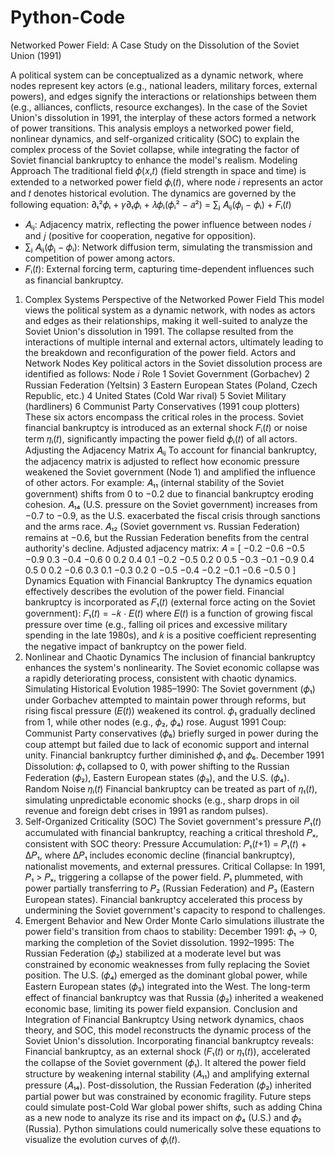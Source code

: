 # Python-Code
Networked Power Field: A Case Study on the Dissolution of the Soviet Union (1991)

A political system can be conceptualized as a dynamic network, where nodes represent key actors (e.g., national leaders, military forces, external powers), and edges signify the interactions or relationships between them (e.g., alliances, conflicts, resource exchanges). In the case of the Soviet Union's dissolution in 1991, the interplay of these actors formed a network of power transitions. This analysis employs a networked power field, nonlinear dynamics, and self-organized criticality (SOC) to explain the complex process of the Soviet collapse, while integrating the factor of Soviet financial bankruptcy to enhance the model's realism.
 Modeling Approach
The traditional field 𝜙(𝑥,𝑡) (field strength in space and time) is extended to a networked power field 𝜙ᵢ(𝑡), where node 𝑖 represents an actor and 𝑡 denotes historical evolution. The dynamics are governed by the following equation:
∂ₜ²𝜙ᵢ + 𝛾∂ₜ𝜙ᵢ + 𝜆𝜙ᵢ(𝜙ᵢ² − 𝑎²) = ∑ⱼ 𝐴ᵢⱼ(𝜙ⱼ − 𝜙ᵢ) + 𝐹ᵢ(𝑡)
- 𝐴ᵢⱼ: Adjacency matrix, reflecting the power influence between nodes 𝑖 and 𝑗 (positive for cooperation, negative for opposition).
- ∑ⱼ 𝐴ᵢⱼ(𝜙ⱼ − 𝜙ᵢ): Network diffusion term, simulating the transmission and competition of power among actors.
- 𝐹ᵢ(𝑡): External forcing term, capturing time-dependent influences such as financial bankruptcy.
 1. Complex Systems Perspective of the Networked Power Field
This model views the political system as a dynamic network, with nodes as actors and edges as their relationships, making it well-suited to analyze the Soviet Union's dissolution in 1991. The collapse resulted from the interactions of multiple internal and external actors, ultimately leading to the breakdown and reconfiguration of the power field.
 Actors and Network Nodes
Key political actors in the Soviet dissolution process are identified as follows:
Node 𝑖 Role
 1 Soviet Government (Gorbachev)
 2 Russian Federation (Yeltsin)
 3 Eastern European States (Poland, Czech Republic, etc.)
 4 United States (Cold War rival)
 5 Soviet Military (hardliners)
 6 Communist Party Conservatives (1991 coup plotters)
These six actors encompass the critical roles in the process. Soviet financial bankruptcy is introduced as an external shock 𝐹ᵢ(𝑡) or noise term 𝜂ᵢ(𝑡), significantly impacting the power field 𝜙ᵢ(𝑡) of all actors.
 Adjusting the Adjacency Matrix 𝐴ᵢⱼ
To account for financial bankruptcy, the adjacency matrix is adjusted to reflect how economic pressure weakened the Soviet government (Node 1) and amplified the influence of other actors. For example:
 𝐴₁₁ (internal stability of the Soviet government) shifts from 0 to −0.2 due to financial bankruptcy eroding cohesion.
 𝐴₁₄ (U.S. pressure on the Soviet government) increases from −0.7 to −0.9, as the U.S. exacerbated the fiscal crisis through sanctions and the arms race.
 𝐴₁₂ (Soviet government vs. Russian Federation) remains at −0.6, but the Russian Federation benefits from the central authority's decline.
Adjusted adjacency matrix:
𝐴 = 
[
−0.2  −0.6  −0.5  −0.9   0.3  −0.4
−0.6   0     0.2   0.4   0.1  −0.2
−0.5   0.2   0     0.5  −0.3  −0.1
−0.9   0.4   0.5   0     0.2  −0.6
 0.3   0.1  −0.3   0.2   0    −0.5
−0.4  −0.2  −0.1  −0.6  −0.5   0
]
 Dynamics Equation with Financial Bankruptcy
The dynamics equation effectively describes the evolution of the power field. Financial bankruptcy is incorporated as 𝐹₁(𝑡) (external force acting on the Soviet government):
𝐹₁(𝑡) = −𝑘 ⋅ 𝐸(𝑡)
where 𝐸(𝑡) is a function of growing fiscal pressure over time (e.g., falling oil prices and excessive military spending in the late 1980s), and 𝑘 is a positive coefficient representing the negative impact of bankruptcy on the power field.
2. Nonlinear and Chaotic Dynamics
The inclusion of financial bankruptcy enhances the system's nonlinearity. The Soviet economic collapse was a rapidly deteriorating process, consistent with chaotic dynamics.
Simulating Historical Evolution
1985–1990: The Soviet government (𝜙₁) under Gorbachev attempted to maintain power through reforms, but rising fiscal pressure (𝐸(𝑡)) weakened its control. 𝜙₁ gradually declined from 1, while other nodes (e.g., 𝜙₂, 𝜙₄) rose.
August 1991 Coup: Communist Party conservatives (𝜙₆) briefly surged in power during the coup attempt but failed due to lack of economic support and internal unity. Financial bankruptcy further diminished 𝜙₁ and 𝜙₆.
December 1991 Dissolution: 𝜙₁ collapsed to 0, with power shifting to the Russian Federation (𝜙₂), Eastern European states (𝜙₃), and the U.S. (𝜙₄).
Random Noise 𝜂ᵢ(𝑡)
Financial bankruptcy can be treated as part of 𝜂₁(𝑡), simulating unpredictable economic shocks (e.g., sharp drops in oil revenue and foreign debt crises in 1991 as random pulses).
3. Self-Organized Criticality (SOC)
The Soviet government's pressure 𝑃₁(𝑡) accumulated with financial bankruptcy, reaching a critical threshold 𝑃ₓ, consistent with SOC theory:
Pressure Accumulation: 𝑃₁(𝑡+1) = 𝑃₁(𝑡) + Δ𝑃₁, where Δ𝑃₁ includes economic decline (financial bankruptcy), nationalist movements, and external pressures.
Critical Collapse: In 1991, 𝑃₁ > 𝑃ₓ, triggering a collapse of the power field. 𝑃₁ plummeted, with power partially transferring to 𝑃₂ (Russian Federation) and 𝑃₃ (Eastern European states).
Financial bankruptcy accelerated this process by undermining the Soviet government's capacity to respond to challenges.
4. Emergent Behavior and New Order
Monte Carlo simulations illustrate the power field's transition from chaos to stability:
December 1991: 𝜙₁ → 0, marking the completion of the Soviet dissolution.
1992–1995: The Russian Federation (𝜙₂) stabilized at a moderate level but was constrained by economic weaknesses from fully replacing the Soviet position. The U.S. (𝜙₄) emerged as the dominant global power, while Eastern European states (𝜙₃) integrated into the West.
The long-term effect of financial bankruptcy was that Russia (𝜙₂) inherited a weakened economic base, limiting its power field expansion.
Conclusion and Integration of Financial Bankruptcy
Using network dynamics, chaos theory, and SOC, this model reconstructs the dynamic process of the Soviet Union's dissolution. Incorporating financial bankruptcy reveals:
Financial bankruptcy, as an external shock (𝐹₁(𝑡) or 𝜂₁(𝑡)), accelerated the collapse of the Soviet government (𝜙₁).
It altered the power field structure by weakening internal stability (𝐴₁₁) and amplifying external pressure (𝐴₁₄).
Post-dissolution, the Russian Federation (𝜙₂) inherited partial power but was constrained by economic fragility.
Future steps could simulate post-Cold War global power shifts, such as adding China as a new node to analyze its rise and its impact on 𝜙₄ (U.S.) and 𝜙₂ (Russia). Python simulations could numerically solve these equations to visualize the evolution curves of 𝜙ᵢ(𝑡).

